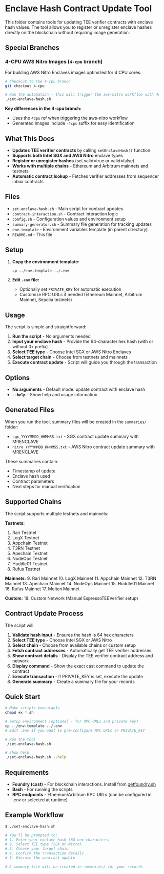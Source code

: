 # Enclave Hash Contract Update Tool

This folder contains tools for updating TEE verifier contracts with enclave hash values. The tool allows you to register or unregister enclave hashes directly on the blockchain without requiring image generation.

## Special Branches

### 4-CPU AWS Nitro Images (`4-cpu` branch)

For building AWS Nitro Enclaves images optimized for 4 CPU cores:

```bash
# Checkout to the 4-cpu branch
git checkout 4-cpu

# Run the automation - this will trigger the aws-nitro workflow with 4cpu configuration
./set-enclave-hash.sh
```

**Key differences in the 4-cpu branch:**
- Uses the `4cpu` ref when triggering the aws-nitro workflow
- Generated images include `-4cpu` suffix for easy identification

## What This Does

- **Updates TEE verifier contracts** by calling `setEnclaveHash()` function
- **Supports both Intel SGX and AWS Nitro** enclave types
- **Register or unregister hashes** (set valid=true or valid=false)
- **Works with multiple chains** - Ethereum and Arbitrum mainnets and testnets
- **Automatic contract lookup** - Fetches verifier addresses from sequencer inbox contracts

## Files

- `set-enclave-hash.sh` - Main script for contract updates
- `contract-interaction.sh` - Contract interaction logic
- `config.sh` - Configuration values and environment setup
- `summary-generator.sh` - Summary file generation for tracking updates
- `env.template` - Environment variables template (in parent directory)
- `README.md` - This file

## Setup

1. **Copy the environment template:**

   ```bash
   cp ../env.template ../.env
   ```

2. **Edit `.env` file:**
   - Optionally set `PRIVATE_KEY` for automatic execution
   - Customize RPC URLs if needed (Ethereum Mainnet, Arbitrum Mainnet, Sepolia testnets)

## Usage

The script is simple and straightforward:

1. **Run the script** - No arguments needed
2. **Input your enclave hash** - Provide the 64-character hex hash (with or without 0x prefix)
3. **Select TEE type** - Choose Intel SGX or AWS Nitro Enclaves
4. **Select target chain** - Choose from testnets and mainnets
5. **Execute contract update** - Script will guide you through the transaction

## Options

- **No arguments** - Default mode: update contract with enclave hash
- **`--help`** - Show help and usage information

## Generated Files

When you run the tool, summary files will be created in the `summaries/` folder:

- `sgx_YYYYMMDD_HHMMSS.txt` - SGX contract update summary with MRENCLAVE
- `nitro_YYYYMMDD_HHMMSS.txt` - AWS Nitro contract update summary with MRENCLAVE

These summaries contain:

- Timestamp of update
- Enclave hash used
- Contract parameters
- Next steps for manual verification

## Supported Chains

The script supports multiple testnets and mainnets:

**Testnets:**

1. Rari Testnet
2. LogX Testnet
3. Appchain Testnet
4. T3RN Testnet
5. Apechain Testnet
6. NodeOps Testnet
7. Huddle01 Testnet
8. Rufus Testnet

**Mainnets:**
9. Rari Mainnet
10. LogX Mainnet
11. Appchain Mainnet
12. T3RN Mainnet
13. Apechain Mainnet
14. NodeOps Mainnet
15. Huddle01 Mainnet
16. Rufus Mainnet
17. Molten Mainnet

**Custom:**
18. Custom Network (Manual EspressoTEEVerifier setup)

## Contract Update Process

The script will:

1. **Validate hash input** - Ensures the hash is 64 hex characters
2. **Select TEE type** - Choose Intel SGX or AWS Nitro
3. **Select chain** - Choose from available chains or custom setup
4. **Fetch contract addresses** - Automatically get TEE verifier addresses
5. **Show contract details** - Display the TEE verifier contract address and network
6. **Display command** - Show the exact cast command to update the contract
7. **Execute transaction** - If PRIVATE_KEY is set, execute the update
8. **Generate summary** - Create a summary file for your records

## Quick Start

```bash
# Make scripts executable
chmod +x *.sh

# Setup environment (optional - for RPC URLs and private key)
cp ../env.template ../.env
# Edit .env if you want to pre-configure RPC URLs or PRIVATE_KEY

# Run the tool
./set-enclave-hash.sh

# Show help
./set-enclave-hash.sh --help
```

## Requirements

- **Foundry (cast)** - For blockchain interactions. Install from [getfoundry.sh](https://getfoundry.sh)
- **Bash** - For running the scripts
- **RPC endpoints** - Ethereum/Arbitrum RPC URLs (can be configured in .env or selected at runtime)

## Example Workflow

```bash
$ ./set-enclave-hash.sh

# You'll be prompted to:
# 1. Enter your enclave hash (64 hex characters)
# 2. Select TEE type (SGX or Nitro)
# 3. Choose your target chain
# 4. Confirm the transaction details
# 5. Execute the contract update

# A summary file will be created in summaries/ for your records
```
